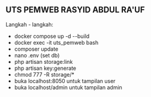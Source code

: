 ## UTS PEMWEB RASYID ABDUL RA'UF

Langkah - langkah:
- docker compose up -d --build
- docker exec -it uts_pemweb bash
- composer update
- nano .env (set db)
- php artisan storage:link
- php artisan key:generate
- chmod 777 -R storage/*
- buka localhost:8050 untuk tampilan user
- buka localhost/admin untuk tampilan admin
